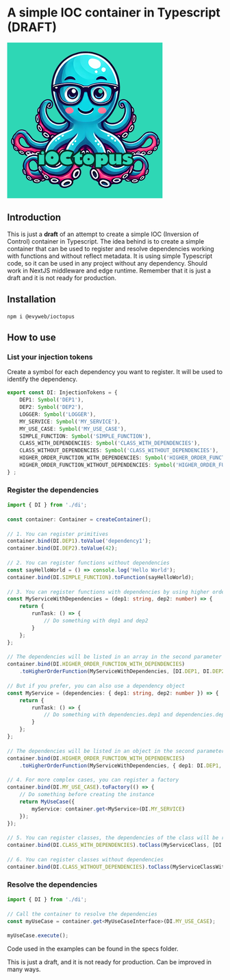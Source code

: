 # A simple IOC container in Typescript (DRAFT)

![logo-ioctopus.png](assets/logo-ioctopus.png)

## Introduction
This is just a **draft** of an attempt to create a simple IOC (Inversion of Control) container in Typescript. 
The idea behind is to create a simple container that can be used to register and resolve dependencies working with functions and without reflect metadata.
It is using simple Typescript code, so it can be used in any project without any dependency.
Should work in NextJS middleware and edge runtime.
Remember that it is just a draft and it is not ready for production.

## Installation
```npm i @evyweb/ioctopus```

## How to use

### List your injection tokens
Create a symbol for each dependency you want to register. It will be used to identify the dependency.

```typescript
export const DI: InjectionTokens = {
    DEP1: Symbol('DEP1'),
    DEP2: Symbol('DEP2'),
    LOGGER: Symbol('LOGGER'),
    MY_SERVICE: Symbol('MY_SERVICE'),
    MY_USE_CASE: Symbol('MY_USE_CASE'),
    SIMPLE_FUNCTION: Symbol('SIMPLE_FUNCTION'),
    CLASS_WITH_DEPENDENCIES: Symbol('CLASS_WITH_DEPENDENCIES'),
    CLASS_WITHOUT_DEPENDENCIES: Symbol('CLASS_WITHOUT_DEPENDENCIES'),
    HIGHER_ORDER_FUNCTION_WITH_DEPENDENCIES: Symbol('HIGHER_ORDER_FUNCTION_WITH_DEPENDENCIES'),
    HIGHER_ORDER_FUNCTION_WITHOUT_DEPENDENCIES: Symbol('HIGHER_ORDER_FUNCTION_WITHOUT_DEPENDENCIES')
} ;
```

### Register the dependencies

```typescript
import { DI } from './di';

const container: Container = createContainer();

// 1. You can register primitives
container.bind(DI.DEP1).toValue('dependency1');
container.bind(DI.DEP2).toValue(42);

// 2. You can register functions without dependencies
const sayHelloWorld = () => console.log('Hello World');
container.bind(DI.SIMPLE_FUNCTION).toFunction(sayHelloWorld);

// 3. You can register functions with dependencies by using higher order functions
const MyServiceWithDependencies = (dep1: string, dep2: number) => {
    return {
        runTask: () => {
            // Do something with dep1 and dep2
        }
    };
};

// The dependencies will be listed in an array in the second parameter
container.bind(DI.HIGHER_ORDER_FUNCTION_WITH_DEPENDENCIES)
    .toHigherOrderFunction(MyServiceWithDependencies, [DI.DEP1, DI.DEP2]);

// But if you prefer, you can also use a dependency object
const MyService = (dependencies: { dep1: string, dep2: number }) => {
    return {
        runTask: () => {
            // Do something with dependencies.dep1 and dependencies.dep2
        }
    };
};

// The dependencies will be listed in an object in the second parameter
container.bind(DI.HIGHER_ORDER_FUNCTION_WITH_DEPENDENCIES)
    .toHigherOrderFunction(MyServiceWithDependencies, { dep1: DI.DEP1, dep2: DI.DEP2 });

// 4. For more complex cases, you can register a factory
container.bind(DI.MY_USE_CASE).toFactory(() => {
    // Do something before creating the instance
    return MyUseCase({
        myService: container.get<MyService>(DI.MY_SERVICE)
    });
});

// 5. You can register classes, the dependencies of the class will be resolved and injected in the constructor
container.bind(DI.CLASS_WITH_DEPENDENCIES).toClass(MyServiceClass, [DI.DEP1, DI.DEP2]);

// 6. You can register classes without dependencies
container.bind(DI.CLASS_WITHOUT_DEPENDENCIES).toClass(MyServiceClassWithoutDependencies);

```

### Resolve the dependencies

```typescript
import { DI } from './di';

// Call the container to resolve the dependencies
const myUseCase = container.get<MyUseCaseInterface>(DI.MY_USE_CASE);

myUseCase.execute();
```

Code used in the examples can be found in the specs folder.

This is just a draft, and it is not ready for production.
Can be improved in many ways.
